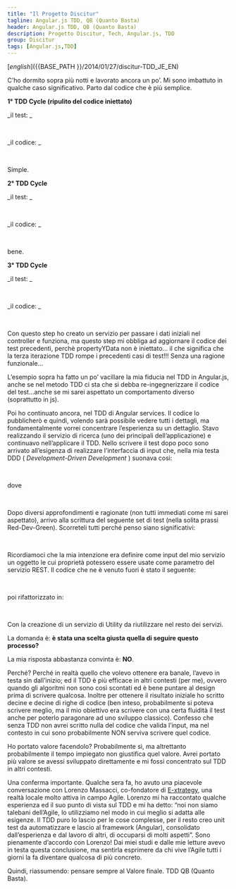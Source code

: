 ```yaml
---
title: "Il Progetto Discitur"
tagline: Angular.js TDD, QB (Quanto Basta)
header: Angular.js TDD, QB (Quanto Basta)
description: Progetto Discitur, Tech, Angular.js, TDD
group: Discitur
tags: [Angular.js,TDD]
---
```


<!-- Markup JSON-LD generato da Assistente per il markup dei dati strutturati di Google. -->
<script type="application/ld+json">
{
  "@context" : "http://schema.org",
  "@type" : "Article",
  "name" : "Angular.js TDD, QB (Quanto Basta)",
  "author" : {
    "@type" : "Person",
    "name" : "william verdolini"
  },
  "datePublished" : "2014-01-27",
  "articleSection" : [ "Angular.js", "TDD" ],
  "url" : "http://williamverdolini.github.io/2014/01/27/discitur-TDD_JE/"
}
</script>
[_english_]({{BASE_PATH }}/2014/01/27/discitur-TDD_JE_EN)

 
C’ho dormito sopra più notti e lavorato ancora un po’. Mi sono imbattuto in qualche caso significativo. Parto dal codice che è più semplice. 

**1° TDD Cycle (ripulito del codice iniettato)**

_il test: _


<script type="syntaxhighlighter" class="brush: javascript">
<![CDATA[
it("Should the ControllerX controller exists", function () {
    var _ctrl = _$controller('ControllerX', { $scope: _scope }); // <-- _scope = {}
    expect(_ctrl).toBeDefined();
});
]]></script> 


_il codice: _

<script type="syntaxhighlighter" class="brush: javascript">
<![CDATA[
angular.module('App')
    .controller('ControllerX', [
        '$scope',
        function (
            $scope
            ) {
        }
    ]);
]]></script> 


Simple.

**2° TDD Cycle**

_il test: _


<script type="syntaxhighlighter" class="brush: javascript">
<![CDATA[
it("Should ControllerX have propertyY in its $scope", function () {
    var _ctrl = _$controller('ControllerX', { $scope: _scope }); // <-- _scope = {}
    expect(_scope.propertyY).toBeDefined();
});
]]></script> 



_il codice: _


<script type="syntaxhighlighter" class="brush: javascript">
<![CDATA[
angular.module('App')
    .controller('ControllerX', [
        '$scope',
        function (
            $scope
            ) {
            $scope.propertyY = {};
        }
    ]);
]]></script> 



bene.

**3° TDD Cycle**

_il test: _


<script type="syntaxhighlighter" class="brush: javascript">
<![CDATA[
it("Should ControllerX.propertyY be populated with propertyYData in input", function () {
    _ctrl = _$controller('LessonNewsCtrl', { $scope: _scope, propertyYData: {} });

    expect(_scope.propertyY).toEqual({})

});
]]></script> 



_il codice: _


<script type="syntaxhighlighter" class="brush: javascript">
<![CDATA[
angular.module('App')
    .controller('ControllerX', [
        '$scope',
        'propertyYData',
        function (
            $scope,
            propertyYData
            ) {
            $scope = propertyYData;
        }
    ]);
]]></script> 



Con questo step ho creato un servizio per passare i dati iniziali nel controller e funziona,
ma questo step mi obbliga ad aggiornare il codice dei test precedenti, perchè propertyYData non è iniettato...
il che significa che la terza iterazione TDD rompe i precedenti casi di test!!!
Senza una ragione funzionale...

L’esempio sopra  ha fatto un po’ vacillare la mia fiducia nel TDD in Angular.js, 
anche se nel metodo TDD ci sta che si debba re-ingegnerizzare il codice del test…anche 
se mi sarei aspettato un comportamento diverso (soprattutto in js).

Poi ho continuato ancora, nel TDD di Angular services. Il codice lo pubblicherò e quindi, 
volendo sarà possibile vedere tutti i dettagli, ma fondamentalmente vorrei concentrare l’esperienza su un dettaglio. 
Stavo realizzando il servizio di ricerca (uno dei principali dell’applicazione) e continuavo nell’applicare il TDD. 
Nello scrivere il test dopo poco sono arrivato all’esigenza di realizzare l’interfaccia di input che, 
nella mia testa DDD ( _Development-Driven Development_ ) suonava così:




<script type="syntaxhighlighter" class="brush: javascript">
<![CDATA[
.factory('LessonService', [
        …,
        function ($resource, $http, $q) {
            …
            search: function (inputParams) {…}
        }]);
]]></script> 



dove




<script type="syntaxhighlighter" class="brush: javascript">
<![CDATA[
inputParams = {
    discipline: '...',
    school: '...',
    ...
}
]]></script> 


Dopo diversi approfondimenti e ragionate (non tutti immediati come mi sarei aspettato), 
arrivo alla scrittura del seguente set di test (nella solita prassi Red-Dev-Green). 
Scorreteli tutti perché penso siano significativi:

<script type="syntaxhighlighter" class="brush: javascript">
<![CDATA[
      describe('LessonService [signature-parameters]', function () {
          it('Should LessonService.search() accept no strings, throw exception otherwise', function () {
              var invalidParamEx;
              //make the call.
              try {
                  var returnedPromise = _LessonService.search('stringa');
              }
              catch (ex) {
                  invalidParamEx = ex;
              }

              expect(invalidParamEx).toBeDefined();
              expect(invalidParamEx.code).toBeDefined();
              expect(invalidParamEx.code).toEqual(20001);
          })

          it('Should LessonService.search() accept no Array, throw exception otherwise', function () {
              var invalidParamEx;

              //make the call.
              try {
                  var returnedPromise = _LessonService.search([]);
              }
              catch (ex) {
                  invalidParamEx = ex;
              }
              expect(invalidParamEx).toBeDefined();
              expect(invalidParamEx.code).toBeDefined();
              expect(invalidParamEx.code).toEqual(20001);
          })

          it('Should LessonService.search() accept no Function, throw exception otherwise', function () {
              var invalidParamEx;

              //make the call.
              try {
                  var returnedPromise = _LessonService.search(function () { });
              }
              catch (ex) {
                  invalidParamEx = ex;
              }
              expect(invalidParamEx).toBeDefined();
              expect(invalidParamEx.code).toBeDefined();
              expect(invalidParamEx.code).toEqual(20001);
          })

          it('Should LessonService.search() accept Object instance', function () {
              var invalidParamEx;

              //make the call.
              try {
                  var returnedPromise = _LessonService.search({ });
              }
              catch (ex) {
                  invalidParamEx = ex;
              }
              expect(invalidParamEx).not.toBeDefined();
          })

          it('Should LessonService.search() not accept Object with uncorrect parameters, and throws exception', function () {
              var invalidParamEx;
              var inputParams = {
                  color : 'blue'
              }

              var invalidParamEx;

              //make the call.
              try {
                  var returnedPromise = _LessonService.search(inputParams);
              }
              catch (ex) {
                  invalidParamEx = ex;
              }
              expect(invalidParamEx).toBeDefined();
              expect(invalidParamEx.code).toBeDefined();
              expect(invalidParamEx.code).toEqual(20002);
          })


      })
]]></script> 

Ricordiamoci che la mia intenzione era definire come input del mio servizio un oggetto le cui proprietà potessero essere  usate come parametro del servizio REST.
Il codice che ne è venuto fuori è stato il seguente:


<script type="syntaxhighlighter" class="brush: javascript">
<![CDATA[
.factory('LessonService', [
        …,
        function ($resource, $http, $q) {
            …
            search: function (inputParams) {    
                var validInput = { discipline: 1, school: 2 }

                // accept or no params or Object (for searching parameters)
                if (!angular.isUndefined(inputParams) && !(inputParams.constructor === Object))
                    throw { code: 20001, message: 'invalid Input Type for LessonService.search :' + inputParams }
                if (angular.isDefined(inputParams)) {
                    for (key in inputParams) {
                        if (!validInput.hasOwnProperty(key))
                            throw { code: 20002, message: 'invalid Input Parameter for LessonService.search :' + inputParams }
                    }
                }
                …

        }]);
]]></script> 


poi rifattorizzato in:


<script type="syntaxhighlighter" class="brush: javascript">
<![CDATA[
.factory('LessonService', [
        DiscUtil,
        …,
        function ($resource, $http, $q, DiscUtil) {
            …
            search: function (inputParams) {                  
                  DiscUtil.checkInputObj(
                      'LessonService.search',       // function name for logging purposes
                      { discipline: 1, school: 2 }, // hashmap to check inputParameters
                      inputParams                   // actual input params
                      );
                  …

        }]);
]]></script> 


Con la creazione di un servizio di Utility da riutilizzare nel resto dei servizi. 


La domanda è: **è stata una scelta giusta quella di seguire questo processo?**


La mia risposta abbastanza convinta è: **NO**.


Perché? Perché in realtà quello che volevo ottenere era banale, l’avevo in testa sin dall’inizio; 
ed il TDD è più efficace in altri contesti (per me), ovvero quando gli algoritmi non sono così 
scontati ed è bene puntare al design prima di scrivere qualcosa. 
Inoltre per ottenere il risultato iniziale ho scritto decine e decine di righe di codice 
(ben inteso, probabilmente si poteva scrivere meglio, ma il mio obiettivo era scrivere con una certa 
fluidità il test anche per poterlo paragonare ad uno sviluppo classico). 
Confesso che senza TDD non avrei scritto nulla del codice che valida l’input, 
ma nel contesto in cui sono probabilmente NON serviva scrivere quel codice. 

Ho portato valore facendolo? Probabilmente sì, ma altrettanto probabilmente il tempo impiegato 
non giustifica quel valore. 
Avrei portato più valore se avessi sviluppato direttamente e mi fossi concentrato sul TDD in altri contesti.

Una conferma importante. 
Qualche sera fa, ho avuto una piacevole conversazione con Lorenzo Massacci, co-fondatore di <a href="http://www.e-xtrategy.net/" target="_blank">E-xtrategy</a>, 
una realtà locale molto attiva in campo Agile. Lorenzo mi ha raccontato qualche esperienza ed 
il suo punto di vista sul TDD e mi ha detto: “noi non siamo talebani dell’Agile, 
lo utilizziamo nel modo in cui meglio si adatta alle esigenze. 
Il TDD puro lo lascio per le cose complesse, per il resto creo unit test da automatizzare 
e lascio al framework (Angular), consolidato dall’esperienza e dal lavoro di altri, di occuparsi di molti aspetti”. 
Sono pienamente d’accordo con Lorenzo! 
Dai miei studi e dalle mie letture avevo in testa questa conclusione, 
ma sentirla esprimere da chi vive l’Agile tutti i giorni la fa diventare qualcosa di più concreto.

Quindi, riassumendo: pensare sempre al Valore finale. TDD QB (Quanto Basta).
